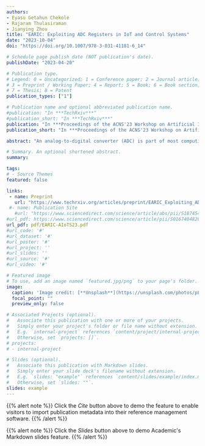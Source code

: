 ```yaml
---
authors:
- Eyasu Getahun Chekole
- Rajaram Thulasiraman
- Jianying Zhou
title: "EARIC: Exploiting ADC Registers in IoT and Control Systems"
date: "2023-10-04"
doi: "https://doi.org/10.1007/978-3-031-41181-6_14"

# Schedule page publish date (NOT publication's date).
publishDate: "2023-04-20"

# Publication type.
# Legend: 0 = Uncategorized; 1 = Conference paper; 2 = Journal article;
# 3 = Preprint / Working Paper; 4 = Report; 5 = Book; 6 = Book section;
# 7 = Thesis; 8 = Patent
publication_types: ["1"]

# Publication name and optional abbreviated publication name.
#publication: "In ***TechRxiv***"
#publication_short: "In ***TechRxiv***"
publication: "In ***Proceedings of the ACNS'23 Workshop on Artificial Intelligence and Industrial IoT Security (AIoTS'23)***, Springer"
publication_short: "In ***Proceedings of the ACNS'23 Workshop on Artificial Intelligence and Industrial IoT Security (AIoTS'23)***, Springer"

abstract: "An analog-to-digital converter (ADC) is part of most computing systems as it converts analog signals into quantifiable digital values. Since most digital devices operate only on digital values, the ADC acts as an interface between the digital and analog worlds. Hence, ADCs are commonly used in a wide-range of application areas, such as internet of things (IoT), industrial control systems (ICS), cyber-physical systems (CPS), audio/video devices, medical imaging, digital oscilloscopes, and cell phones, among others. For example, programmable logic controllers (PLCs) in ICS/CPS often make control decisions based on digital values that are converted from analog signals by ADCs. Due to its crucial role in various applications, ADCs are often targeted by a wide-range of physical and cyber attacks. Attackers may exploit vulnerabilities that could be found in the software/hardware of ADCs. In this work, we first conduct a deeper study on the ADC conversion scrutinize relevant vulnerabilities that were not well explored by prior works. Hence, we manage to identify exploitable vulnerabilities on certain ADC registers that are used in the ADC conversion process. These vulnerabilities can allow attackers to launch dangerous attacks that can disrupt the behaviour of the targeted system (e.g., an IoT or control system) in a stealthy way. As a proof of concept, we design three such attacks by exploiting the vulnerabilities identified. Finally, we test the attacks on a mini-CPS testbed we designed using IoT devices, analog sensors and actuators. Our experimental results reveal high effectiveness of the proposed attack techniques in misleading PLCs to make incorrect control decisions in CPS. We also analyze the impact of such attacks when launched in realistic CPS testbeds."

# Summary. An optional shortened abstract.
summary: 

tags:
# - Source Themes
featured: false

links:
 - name: Preprint
   url: "https://www.techrxiv.org/articles/preprint/EARIC_Exploiting_ADC_Registers_in_IoT_and_Control_Systems/21215588"
 #- name: Publication Site
   #url: "https://www.sciencedirect.com/science/article/abs/pii/S1874548221000238"
#url_pdf: https://www.sciencedirect.com/science/article/pii/S0167404820301061
url_pdf: pdf/EARIC-AIoTS23.pdf
#url_code: '#'
#url_dataset: '#'
#url_poster: '#'
#url_project: ''
#url_slides: ''
#url_source: '#'
#url_video: '#'

# Featured image
# To use, add an image named `featured.jpg/png` to your page's folder. 
image:
  caption: 'Image credit: [**Unsplash**](https://unsplash.com/photos/pLCdAaMFLTE)'
  focal_point: ""
  preview_only: false

# Associated Projects (optional).
#   Associate this publication with one or more of your projects.
#   Simply enter your project's folder or file name without extension.
#   E.g. `internal-project` references `content/project/internal-project/index.md`.
#   Otherwise, set `projects: []`.
# projects:
# - internal-project

# Slides (optional).
#   Associate this publication with Markdown slides.
#   Simply enter your slide deck's filename without extension.
#   E.g. `slides: "example"` references `content/slides/example/index.md`.
#   Otherwise, set `slides: ""`.
slides: example
---
```


{{% alert note %}}
Click the *Cite* button above to demo the feature to enable visitors to import publication metadata into their reference management software.
{{% /alert %}}

{{% alert note %}}
Click the *Slides* button above to demo Academic's Markdown slides feature.
{{% /alert %}}
